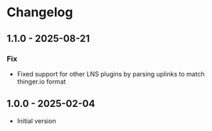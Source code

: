 # Changelog

## 1.1.0 - 2025-08-21

### Fix

- Fixed support for other LNS plugins by parsing uplinks to match thinger.io format

## 1.0.0 - 2025-02-04

- Initial version